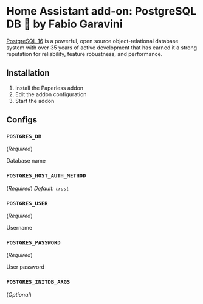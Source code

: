 # Home Assistant add-on: PostgreSQL DB 📝 by Fabio Garavini

[PostgreSQL 16](https://www.postgresql.org) is a powerful, open source object-relational database system with over 35 years of active development that has earned it a strong reputation for reliability, feature robustness, and performance.

## Installation

1. Install the Paperless addon
1. Edit the addon configuration
1. Start the addon

## Configs

### `POSTGRES_DB`

(*Required*)

Database name

### `POSTGRES_HOST_AUTH_METHOD`

(*Required*) *Default: `trust`*

### `POSTGRES_USER`

(*Required*)

Username

### `POSTGRES_PASSWORD`

(*Required*)

User password

### `POSTGRES_INITDB_ARGS`

(*Optional*)